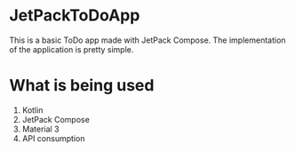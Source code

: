 # JetPackToDoApp
This is a basic ToDo app made with JetPack Compose. The implementation of the application is pretty simple.

# What is being used
1. Kotlin
2. JetPack Compose
3. Material 3
4. API consumption
